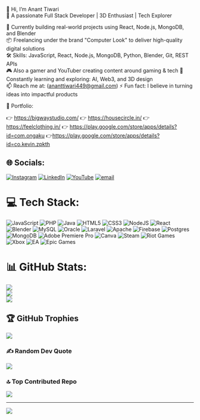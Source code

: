 👋 Hi, I’m Anant Tiwari  
🎯 A passionate Full Stack Developer | 3D Enthusiast | Tech Explorer

💼 Currently building real-world projects using React, Node.js, MongoDB, and Blender  
📦 Freelancing under the brand "Computer Look" to deliver high-quality digital solutions  
🛠️ Skills: JavaScript, React, Node.js, MongoDB, Python, Blender, Git, REST APIs  
🎮 Also a gamer and YouTuber creating content around gaming & tech
🌱 Constantly learning and exploring: AI, Web3, and 3D design  
📫 Reach me at: (ananttiwari449@gmail.com) 
⚡ Fun fact: I believe in turning ideas into impactful products

📂 Portfolio:

👉 https://bigwaystudio.com/
👉 https://housecircle.in/
👉 https://feelclothing.in/
👉 https://play.google.com/store/apps/details?id=com.ongaku
👉https://play.google.com/store/apps/details?id=co.kevin.zpkth

## 🌐 Socials:
[![Instagram](https://img.shields.io/badge/Instagram-%23E4405F.svg?logo=Instagram&logoColor=white)](https://instagram.com/maybeananttt) [![LinkedIn](https://img.shields.io/badge/LinkedIn-%230077B5.svg?logo=linkedin&logoColor=white)](https://linkedin.com/in/anant-tiwari-dev) [![YouTube](https://img.shields.io/badge/YouTube-%23FF0000.svg?logo=YouTube&logoColor=white)](https://youtube.com/@SpiritAmannn ) [![email](https://img.shields.io/badge/Email-D14836?logo=gmail&logoColor=white)](mailto:ananttiwari449@gmail.com) 

# 💻 Tech Stack:
![JavaScript](https://img.shields.io/badge/javascript-%23323330.svg?style=for-the-badge&logo=javascript&logoColor=%23F7DF1E) ![PHP](https://img.shields.io/badge/php-%23777BB4.svg?style=for-the-badge&logo=php&logoColor=white) ![Java](https://img.shields.io/badge/java-%23ED8B00.svg?style=for-the-badge&logo=openjdk&logoColor=white) ![HTML5](https://img.shields.io/badge/html5-%23E34F26.svg?style=for-the-badge&logo=html5&logoColor=white) ![CSS3](https://img.shields.io/badge/css3-%231572B6.svg?style=for-the-badge&logo=css3&logoColor=white) ![NodeJS](https://img.shields.io/badge/node.js-6DA55F?style=for-the-badge&logo=node.js&logoColor=white) ![React](https://img.shields.io/badge/react-%2320232a.svg?style=for-the-badge&logo=react&logoColor=%2361DAFB) ![Blender](https://img.shields.io/badge/blender-%23F5792A.svg?style=for-the-badge&logo=blender&logoColor=white) ![MySQL](https://img.shields.io/badge/mysql-4479A1.svg?style=for-the-badge&logo=mysql&logoColor=white) ![Oracle](https://img.shields.io/badge/Oracle-F80000?style=for-the-badge&logo=oracle&logoColor=white) ![Laravel](https://img.shields.io/badge/laravel-%23FF2D20.svg?style=for-the-badge&logo=laravel&logoColor=white) ![Apache](https://img.shields.io/badge/apache-%23D42029.svg?style=for-the-badge&logo=apache&logoColor=white) ![Firebase](https://img.shields.io/badge/firebase-a08021?style=for-the-badge&logo=firebase&logoColor=ffcd34) ![Postgres](https://img.shields.io/badge/postgres-%23316192.svg?style=for-the-badge&logo=postgresql&logoColor=white) ![MongoDB](https://img.shields.io/badge/MongoDB-%234ea94b.svg?style=for-the-badge&logo=mongodb&logoColor=white) ![Adobe Premiere Pro](https://img.shields.io/badge/Adobe%20Premiere%20Pro-9999FF.svg?style=for-the-badge&logo=Adobe%20Premiere%20Pro&logoColor=white) ![Canva](https://img.shields.io/badge/Canva-%2300C4CC.svg?style=for-the-badge&logo=Canva&logoColor=white) ![Steam](https://img.shields.io/badge/steam-%23000000.svg?style=for-the-badge&logo=steam&logoColor=white) ![Riot Games](https://img.shields.io/badge/riotgames-D32936.svg?style=for-the-badge&logo=riotgames&logoColor=white) ![Xbox](https://img.shields.io/badge/xbox-%23107C10.svg?style=for-the-badge&logo=xbox&logoColor=white) ![EA](https://img.shields.io/badge/ea-%23000000.svg?style=for-the-badge&logo=ea&logoColor=white) ![Epic Games](https://img.shields.io/badge/epicgames-%23313131.svg?style=for-the-badge&logo=epicgames&logoColor=white)
# 📊 GitHub Stats:
![](https://github-readme-stats.vercel.app/api?username=spiritaman&theme=midnight-purple&hide_border=false&include_all_commits=true&count_private=false)<br/>
![](https://nirzak-streak-stats.vercel.app/?user=spiritaman&theme=midnight-purple&hide_border=false)<br/>
![](https://github-readme-stats.vercel.app/api/top-langs/?username=spiritaman&theme=midnight-purple&hide_border=false&include_all_commits=true&count_private=false&layout=compact)

## 🏆 GitHub Trophies
![](https://github-profile-trophy.vercel.app/?username=spiritaman&theme=radical&no-frame=false&no-bg=true&margin-w=4)

### ✍️ Random Dev Quote
![](https://quotes-github-readme.vercel.app/api?type=horizontal&theme=radical)

### 🔝 Top Contributed Repo
![](https://github-contributor-stats.vercel.app/api?username=spiritaman&limit=5&theme=dark&combine_all_yearly_contributions=true)

---
[![](https://visitcount.itsvg.in/api?id=spiritaman&icon=0&color=0)](https://visitcount.itsvg.in)

<!-- Proudly created with GPRM ( https://gprm.itsvg.in ) -->
